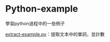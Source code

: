 # Python-example
學習python過程中的一些例子

[extract-example.py](https://github.com/WangBeishan/Python-example/blob/main/extract_word.py)：提取文本中的單詞，並計數
